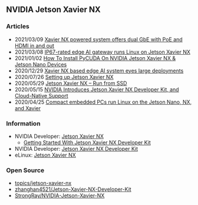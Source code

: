 ## NVIDIA Jetson Xavier NX


### Articles
- 2021/03/09 [Xavier NX powered system offers dual GbE with PoE and HDMI in and out](http://linuxgizmos.com/xavier-nx-powered-system-offers-dual-gbe-with-poe-and-hdmi-in-and-out/)
- 2021/03/08 [IP67-rated edge AI gateway runs Linux on Jetson Xavier NX](http://linuxgizmos.com/ip67-rated-edge-ai-gateway-runs-linux-on-jetson-xavier-nx/)
- 2021/01/02 [How To Install PyCUDA On NVIDIA Jetson Xavier NX & Jetson Nano Devices](https://zlab.medium.com/how-to-install-pycuda-on-nvidia-jetson-xavier-nx-jetson-nano-devices-30304bf3b9f7)
- 2020/12/29 [Xavier NX based edge AI system eyes large deployments](http://linuxgizmos.com/xavier-nx-based-edge-ai-system-eyes-large-deployments-3/)
- 2020/07/26 [Setting up Jetson Xavier NX](https://jkjung-avt.github.io/setting-up-xavier-nx/)
- 2020/05/29 [Jetson Xavier NX – Run from SSD](https://www.jetsonhacks.com/2020/05/29/jetson-xavier-nx-run-from-ssd/)
- 2020/05/15 [NVIDIA Introduces Jetson Xavier NX Developer Kit, and Cloud-Native Support](https://www.cnx-software.com/2020/05/15/nvidia-jetson-xavier-nx-developer-kit-cloud-native-support/)
- 2020/04/25 [Compact embedded PCs run Linux on the Jetson Nano, NX, and Xavier](http://linuxgizmos.com/compact-embedded-pcs-run-linux-on-the-jetson-nano-nx-and-xavier/)


### Information
- NVIDIA Developer: [Jetson Xavier NX](https://developer.nvidia.com/embedded/jetson-xavier-nx)
    - [Getting Started With Jetson Xavier NX Developer Kit](https://developer.nvidia.com/embedded/learn/get-started-jetson-xavier-nx-devkit)
- NVIDIA Developer: [Jetson Xavier NX Developer Kit](https://developer.nvidia.com/embedded/jetson-xavier-nx-devkit)
- eLinux: [Jetson Xavier NX](https://elinux.org/Jetson_Xavier_NX)



### Open Source
- [topics/jetson-xavier-nx](https://github.com/topics/jetson-xavier-nx)
- [zhanghan4521/Jetson-Xavier-NX-Developer-Kit](https://github.com/zhanghan4521/Jetson-Xavier-NX-Developer-Kit)
- [StrongRay/NVIDIA-Jetson-Xavier-NX](https://github.com/StrongRay/NVIDIA-Jetson-Xavier-NX)


